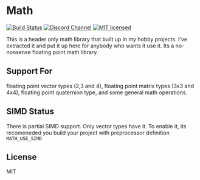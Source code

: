 # Math

[![Build Status](https://travis-ci.org/republic-of-almost/math.svg?branch=master)](https://travis-ci.org/republic-of-almost/math)
 [![Discord Channel](https://img.shields.io/badge/discord-republic_of_almost-738bd7.svg)](https://discord.gg/DU3s4fS) 
[![MIT licensed](https://img.shields.io/badge/license-MIT-blue.svg)](#)

This is a header only math library that built up in my hobby projects. I've extracted it and put it up here for anybody who wants it use it. Its a no-nonsense floating point math library.


## Support For
floating point vector types (2,3 and 4), floating point matrix types (3x3 and 4x4), floating point quaternion type, and some general math operations.


## SIMD Status
There is partial SIMD support. Only vector types have it. To enable it, its recomeneded you build your project with preprocessor definition `MATH_USE_SIMD`


## License
MIT

